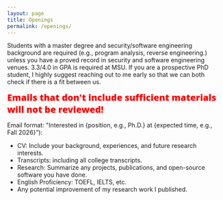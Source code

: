 ```yaml
---
layout: page
title: Openings
permalink: /openings/
---
```


Students with a master degree and security/software engineering background are required (e.g., program analysis, reverse engineering.) unless you have a proved record in security and software engineering venues. 3.3/4.0 in GPA is required at MSU. If you are a prospective PhD student, I highly suggest reaching out to me early so that we can both check if there is a fit between us. 

  <span style="color:red;font-family:'Open Sans', Helvetica, Arial, sans-serif;font-weight:800;font-size:21px">
    Emails that don't include sufficient materials will not be reviewed! 
  </span>

Email format: "Interested in {position, e.g., Ph.D.} at {expected time, e.g., Fall 2026}”):

- CV: Include your background, experiences, and future research interests.
- Transcripts: including all college transcripts.
- Research: Summarize any projects, publications, and open-source software you have done.
- English Proficiency: TOEFL, IELTS, etc.
- Any potential improvement of my research work I published. 

<hr style="clear:both;visibility: hidden;" />
